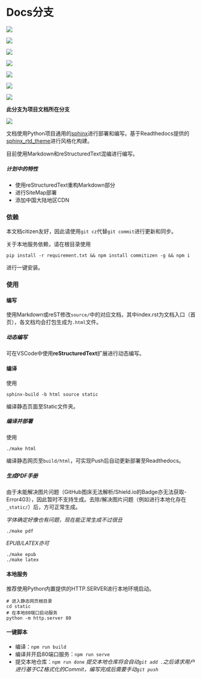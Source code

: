 # Docs分支


![](https://img.shields.io/static/v1?label=Nonebot&message=1.7.0&color=green&style=flat-square&link=https://github.com/nonebot/nonebot)

![](https://img.shields.io/static/v1?label=Python&message=3.7&color=blue&style=flat-square&link=https://www.python.org/)

![](https://img.shields.io/static/v1?label=LICENSE&message=MIT&color=red&style=flat-square&link=https://github.com/chenxuan353/tweetToBot/blob/v3/LICENSE)

![](https://img.shields.io/static/v1?label=cqhttp-mirai&message=4.8&color=9cf&style=flat-square&link=https://github.com/yyuueexxiinngg/cqhttp-mirai)

![](https://img.shields.io/static/v1?label=MIRAI&message=3.7&color=9cf&style=flat-square&link=https://github.com/mamoe/mirai)

![](https://img.shields.io/static/v1?label=CQHTTP&message=4.8&color=brightgreen&style=flat-square&link=https://github.com/nonebot/aiocqhttp)

![](https://img.shields.io/static/v1?label=go-cqhttp&message=stable&color=brightgreen&style=flat-square&link=https://github.com/Mrs4s/go-cqhttp)


**此分支为项目文档所在分支**

![](https://img.shields.io/badge/sphinx-4.0+-blue)

文档使用Python项目通用的[sphinx](https://www.sphinx-doc.org/en/master/index.html)进行部署和编写。基于Readthedocs提供的[sphinx_rtd_theme](https://github.com/rtfd/sphinx_rtd_theme)进行风格化构建。

目前使用Markdown和reStructuredText混编进行编写。

##### 计划中的特性

- 使用reStructuredText重构Markdown部分
- 进行SiteMap部署
- 添加中国大陆地区CDN

### 依赖

本文档citizen友好，因此请使用`git cz`代替`git commit`进行更新和同步。

关于本地服务依赖，请在根目录使用

```shell
pip install -r requirement.txt && npm install commitizen -g && npm i
```

进行一键安装。

### 使用

#### 编写

使用Markdown或reST修改`source/`中的对应文档，其中index.rst为文档入口（首页），各文档均会打包生成为`.html`文件。

##### 动态编写

可在VSCode中使用**reStructuredText**扩展进行动态编写。

#### 编译

使用

```
sphinx-build -b html source static
```
编译静态页面至Static文件夹。

##### 编译并部署

使用
```
./make html
```
编译静态网页至`build/html`，可实现Push后自动更新部署至Readthedocs。

##### 生成PDF手册

由于未能解决图片问题（GitHub图床无法解析/Shield.io的Badge亦无法获取-Error403），因此暂时不支持生成。去除/解决图片问题（例如进行本地化存在`_static/`）后，方可正常生成。

*字体确定好像也有问题，现在能正常生成不过很丑*

```shell
./make pdf
```

*EPUB/LATEX亦可*

```
./make epub
./make latex
```

#### 本地服务

推荐使用Python内置提供的HTTP.SERVER进行本地环境启动。

```
# 进入静态网页根目录
cd static
# 在本地80端口启动服务
python -m http.server 80
```

#### 一键脚本

- 编译：`npm run build`
- 编译并开启80端口服务：`npm run serve`
- 提交本地仓库：`npm run done`
  *提交本地仓库将会自动`git add .`之后请求用户进行基于CZ格式化的Commit，编写完成后需要手动`git push`*